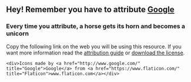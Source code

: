 ## Hey! Remember you have to attribute [Google](https://www.google.com)

### Every time you attribute, a horse gets its horn and becomes a unicorn

Copy the following link on the web you will be using this resource. If you want more information read the [attribution guide](https://support.flaticon.com/hc/en-us/articles/207248209-How-I-must-insert-the-attribution-) or [download the license](https://file000.flaticon.com/downloads/license/license.pdf).

```
<div>Icons made by <a href="http://www.google.com/" title="Google">Google</a> from <a href="https://www.flaticon.com/" title="Flaticon">www.flaticon.com</a></div>
```
